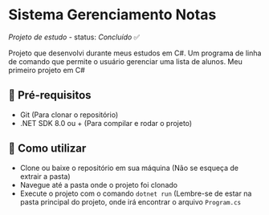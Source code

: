 # Sistema Gerenciamento Notas
_Projeto de estudo_ - status: _Concluído_ 	:white_check_mark:
<p>Projeto que desenvolvi durante meus estudos em C#. Um programa de linha de comando que permite o usuário gerenciar uma lista de alunos. Meu primeiro projeto em C#</p>

## :memo: Pré-requisitos
<ul>
  <li>Git (Para clonar o repositório)</li>
  <li>.NET SDK 8.0 ou + (Para compilar e rodar o projeto)</li>
</ul>

## :monocle_face: Como utilizar
<ul>
    <li>Clone ou baixe o repositório em sua máquina (Não se esqueça de extrair a pasta)</li>
    <li>Navegue até a pasta onde o projeto foi clonado</li>
    <li>Execute o projeto com o comando <code>dotnet run</code> (Lembre-se de estar na pasta principal do projeto, onde irá encontrar o arquivo <code>Program.cs</code></li>
</ul>
